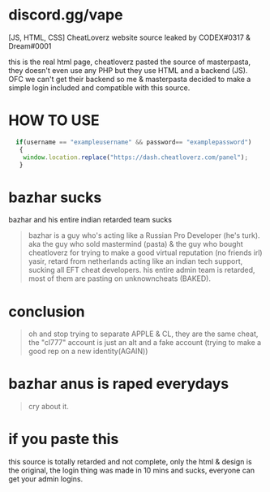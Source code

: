 # discord.gg/vape
[JS, HTML, CSS] CheatLoverz website source leaked by CODEX#0317 &amp; Dreаm#0001

this is the real html page, cheatloverz pasted the source of masterpasta, they doesn't even use any PHP but they use HTML and a backend (JS).
OFC we can't get their backend so me & masterpasta decided to make a simple login included and compatible with this source.


# HOW TO USE
```js
  if(username == "exampleusername" && password== "examplepassword")
   {
    window.location.replace("https://dash.cheatloverz.com/panel");
   }
```
# bazhar sucks
bazhar and his entire indian retarded team sucks
> bazhar is a guy who's acting like a Russian Pro Developer (he's turk). aka the guy who sold mastermind (pasta) & the guy who bought cheatloverz for trying to make a good virtual reputation (no friends irl)
> yasir, retard from netherlands acting like an indian tech support, sucking all EFT cheat developers.
> his entire admin team is retarded, most of them are pasting on unknowncheats (BAKED).
# conclusion
> oh and stop trying to separate APPLE & CL, they are the same cheat, the "cl777" account is just an alt and a fake account (trying to make a good rep on a new identity(AGAIN))
# bazhar anus is raped everydays
> cry about it.
# if you paste this
this source is totally retarded and not complete, only the html & design is the original, the login thing was made in 10 mins and sucks, everyone can get your admin logins.
